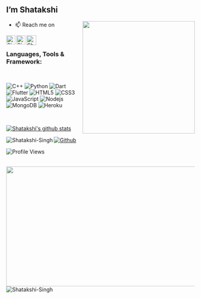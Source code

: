 
<h2>I’m Shatakshi </h2>

<img align="right" src="https://media.giphy.com/media/CwTvSiWflgCGKgz5eb/giphy.gif" width="300" style="max-width:100%;">

- 📫 Reach me on 
<p align="left">
 
   <a href="https://www.linkedin.com/in/shatakshi-singh-5b750b18b/">
    <img align="left" alt="Shatakshi Singh | Linkedin" width="24px" src="https://github.com/TheDudeThatCode/TheDudeThatCode/blob/master/Assets/Linkedin.svg" />
  </a>
  <a href="https://www.instagram.com/s.shatakshi/">
    <img align="left" alt="Shatakshi Singh | Instagram" width="24px" src="https://github.com/TheDudeThatCode/TheDudeThatCode/blob/master/Assets/Instagram.svg" />
  </a>
  <a href="mailto:ss8664@srmist.edu.in">
    <img align="left" alt=" Shatakshi Singh| Gmail" width="26px" src="https://github.com/TheDudeThatCode/TheDudeThatCode/blob/master/Assets/Gmail.svg" />
  </a>

</p>
<br>



### Languages, Tools & Framework:

<br>

![C++](https://img.shields.io/badge/C%2B%2B-00599C?style=flat-square&logo=C%2B%2B&logoColor=red")
![Python](https://img.shields.io/badge/-Python-black?style=flat-square&logo=Python)
![Dart](https://img.shields.io/badge/-Dart-E34F26?style=flat-square&logo=Dart)
![Flutter](https://img.shields.io/badge/-Flutter-teal?style=flat-square&logo=Flutter)
![HTML5](https://img.shields.io/badge/-HTML5-E34F26?style=flat-square&logo=html5&logoColor=white)
![CSS3](https://img.shields.io/badge/-CSS3-1572B6?style=flat-square&logo=css3)
![JavaScript](https://img.shields.io/badge/-JavaScript-black?style=flat-square&logo=javascript)
![Nodejs](https://img.shields.io/badge/-Nodejs-black?style=flat-square&logo=Node.js)
![MongoDB](https://img.shields.io/badge/-MongoDB-black?style=flat-square&logo=mongodb)
![Heroku](https://img.shields.io/badge/-Heroku-430098?style=flat-square&logo=heroku)

<br>

[![Shatakshi's github stats](https://github-readme-stats.vercel.app/api?username=shatakshi-singh&theme=tokyonight)](https://github.com/shatakshi-singh/github-readme-stats)

<img align="left" src="https://github-readme-stats.vercel.app/api/top-langs/?username=shatakshi-singh&theme=radical&layout=compact&hide=html" alt="Shatakshi-Singh" /> 

[![Github](https://img.shields.io/github/followers/shatakshi-singh?label=Follow&style=social)](https://github.com/shatakshi-singh)


![Profile Views](https://komarev.com/ghpvc/?username=Shatakshi-Singh&color=brightgreen)

<br>

<img align="left" height="320" width="860" src="https://activity-graph.herokuapp.com/graph?username=Shatakshi-Singh&theme=react-dark"/>

<br>
<img align="left" src="https://github-readme-streak-stats.herokuapp.com/?user=Shatakshi-Singh&theme=tokyonight_duo" alt="Shatakshi-Singh" />

<!---
Shatakshi-Singh/Shatakshi-Singh is a ✨ special ✨ repository because its `README.md` (this file) appears on your GitHub profile.
You can click the Preview link to take a look at your changes.
--->
